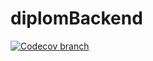 # diplomBackend
[![Codecov branch](https://img.shields.io/codecov/c/github/cbudtz/diplomBackend/master.svg)](https://codecov.io/gh/cbudtz/diplomBackend)
